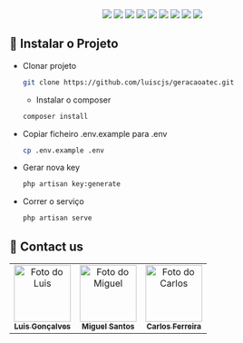 <div align="center">
    <img src="https://img.shields.io/badge/PHP-777BB4?style=for-the-badge&logo=php&logoColor=white" /> <img src="https://img.shields.io/badge/Laravel-FF2D20?style=for-the-badge&logo=laravel&logoColor=white" /> <img src="https://img.shields.io/badge/JavaScript-323330?style=for-the-badge&logo=javascript&logoColor=F7DF1E" /> <img src="https://img.shields.io/badge/MySQL-00000F?style=for-the-badge&logo=mysql&logoColor=white" /> <img src="https://img.shields.io/badge/npm-CB3837?style=for-the-badge&logo=npm&logoColor=white"/> <img src="http://img.shields.io/badge/-PHPStorm-181717?style=for-the-badge&logo=phpstorm&logoColor=white"/> <img src="https://img.shields.io/badge/Adobe%20XD-470137?style=for-the-badge&logo=Adobe%20XD&logoColor=#FF61F6"/> <img src="https://img.shields.io/badge/Bootstrap-563D7C?style=for-the-badge&logo=bootstrap&logoColor=white"/> <img src="https://img.shields.io/badge/Trello-0052CC?style=for-the-badge&logo=trello&logoColor=white"/>
</div>

## 🚀 Instalar o Projeto
* Clonar projeto
    ```sh
    git clone https://github.com/luiscjs/geracaoatec.git
    ```
    * Instalar o composer
    ```sh
    composer install
    ```
* Copiar ficheiro .env.example para .env
    ```sh
    cp .env.example .env
    ```
* Gerar nova key
    ```sh
    php artisan key:generate
    ```
* Correr o serviço
    ```sh
    php artisan serve
    ```
 
## 🤝 Contact us

<table>
  <tr>
    <td align="center">
      <a href="https://www.linkedin.com/in/luis-goncalves-fc/">
        <img src="https://cdn.cloudflare.steamstatic.com/steamcommunity/public/images/avatars/3a/3a9122dd5343c112013e382fe8a6294fa81e0896_full.jpg" width="100px;" alt="Foto do Luis"/><br>
        <sub>
          <b>Luis Gonçalves</b>
        </sub>
      </a>
    </td>
    <td align="center">
      <a href="https://www.linkedin.com/in/miguel-santos-mas/">
        <img src="https://cdn.cloudflare.steamstatic.com/steamcommunity/public/images/avatars/93/93ceaaa6d3973ed10e9904ca5a70635734273b85_full.jpg" width="100px;" alt="Foto do Miguel"/><br>
        <sub>
          <b>Miguel Santos</b>
        </sub>
      </a>
    </td>
    <td align="center">
      <a href="https://www.linkedin.com/in/carlos-ferreira99/">
        <img src="https://www.meme-arsenal.com/memes/82e6847c7476c6998c856ce30f98c502.jpg" width="100px;" alt="Foto do Carlos"/><br>
        <sub>
          <b>Carlos Ferreira</b>
        </sub>
      </a>
    </td>
  </tr>
</table>
